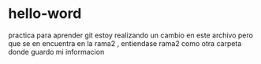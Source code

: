 # hello-word
practica para aprender git
estoy realizando un cambio en este archivo pero que se en encuentra en la rama2 , 
entiendase rama2 como otra carpeta donde guardo mi informacion

